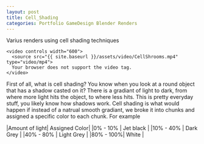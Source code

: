 ```yaml
---
layout: post
title: Cell_Shading
categories: Portfolio GameDesign Blender Renders
---
```

Varius renders using cell shading techniques

    <video controls width="600">
      <source src="{{ site.baseurl }}/assets/video/CellShrooms.mp4" type="video/mp4">
      Your browser does not support the video tag.
    </video>

First of all, what is cell shading?
You know when you look at a round object that has a shadow casted on it? There is a gradiant of light to dark, from where more light hits the object, to where less hits. This is pretty everyday stuff, you likely know how shadows work.
Cell shading is what would happen if instead of a natrual smooth gradiant, we broke it into chunks and assigned a specific color to each chunk.
For example

|Amount of light| Assigned Color|
|0%  - 10% | Jet black |
|10% - 40% | Dark Grey |
|40% - 80% | Light Grey |
|80% - 100%| White |